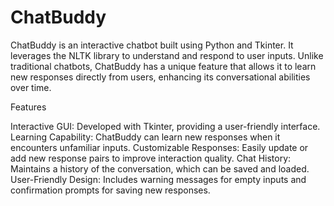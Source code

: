 # ChatBuddy
ChatBuddy is an interactive chatbot built using Python and Tkinter. It leverages the NLTK library to understand and respond to user inputs. Unlike traditional chatbots, ChatBuddy has a unique feature that allows it to learn new responses directly from users, enhancing its conversational abilities over time.

Features

Interactive GUI: Developed with Tkinter, providing a user-friendly interface. 
Learning Capability: ChatBuddy can learn new responses when it encounters unfamiliar inputs.
Customizable Responses: Easily update or add new response pairs to improve interaction quality.
Chat History: Maintains a history of the conversation, which can be saved and loaded.
User-Friendly Design: Includes warning messages for empty inputs and confirmation prompts for saving new responses.
